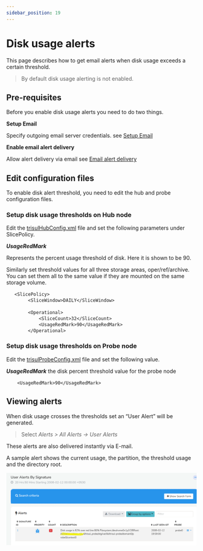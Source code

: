 ```yaml
---
sidebar_position: 19
---
```


# Disk usage alerts

This page describes how to get email alerts when disk usage exceeds a
certain threshold.

> By default disk usage alerting is not enabled.

## Pre-requisites

Before you enable disk usage alerts you need to do two things.

**Setup Email**

Specify outgoing email server credentials. see [Setup Email](/docs/ug/reports/emailsettings.html)

**Enable email alert delivery**

Allow alert delivery via email see [Email alert delivery](/docs/ug/alerts/email_settings.html#basic_steps_to_enable_email_alerts)

## Edit configuration files

To enable disk alert threshold, you need to edit the hub and probe configuration files.

### Setup disk usage thresholds on Hub node

Edit the [trisulHubConfig.xml](/docs/ref/trsulhubconfig) file and set the following parameters under SlicePolicy.

***UsageRedMark*** 

Represents the percent usage threshold of disk. Here it is shown to be
90.

Similarly set threshold values for all three storage areas, oper/ref/archive. You can set them all to the same value if they are mounted on the same storage volume.

```language-xml
   <SlicePolicy>
        <SliceWindow>DAILY</SliceWindow>

        <Operational>
            <SliceCount>32</SliceCount>
            <UsageRedMark>90</UsageRedMark>
        </Operational>
```

### Setup disk usage thresholds on Probe node

Edit the [trisulProbeConfig.xml](/docs/ref/trisulconfig) file and set the following value.

***UsageRedMark***
the disk percent threshold value for the probe node

```language-xml
    <UsageRedMark>90</UsageRedMark>
```

## Viewing alerts

When disk usage crosses the thresholds set an “User Alert” will be
generated.

> Select *Alerts \> All Alerts -\> User Alerts*

These alerts are also delivered instantly via E-mail.

A sample alert shows the current usage, the partition, the threshold
usage and the directory root.

![](images/diskalerts.png)
